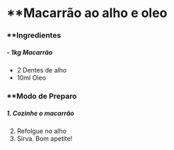 # **Macarrão ao alho e oleo

### **Ingredientes
##### - 1kg Macarrão
- 2 Dentes de alho
- 10ml Oleo

### **Modo de Preparo
##### 1. Cozinhe o macarrão
2. Refolgue no alho
3. Sirva. Bom apetite!